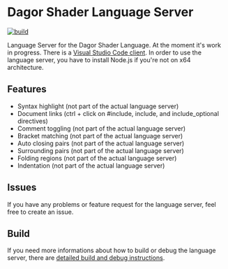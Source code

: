 # Dagor Shader Language Server

[![build](https://github.com/GaijinEntertainment/Dagor-Shader-Language-Server/actions/workflows/build.yml/badge.svg)](https://github.com/GaijinEntertainment/Dagor-Shader-Language-Server/actions/workflows/build.yml)

Language Server for the Dagor Shader Language. At the moment it's work in progress. There is a [Visual Studio Code client](https://github.com/GaijinEntertainment/Dagor-Shader-Language-Support-for-Visual-Studio-Code). In order to use the language server, you have to install Node.js if you're not on x64 architecture.

## Features

-   Syntax highlight (not part of the actual language server)
-   Document links (ctrl + click on #include, include, and include_optional directives)
-   Comment toggling (not part of the actual language server)
-   Bracket matching (not part of the actual language server)
-   Auto closing pairs (not part of the actual language server)
-   Surrounding pairs (not part of the actual language server)
-   Folding regions (not part of the actual language server)
-   Indentation (not part of the actual language server)

## Issues

If you have any problems or feature request for the language server, feel free to create an issue.

## Build

If you need more informations about how to build or debug the language server, there are [detailed build and debug instructions](https://github.com/GaijinEntertainment/Dagor-Shader-Language-Server/blob/main/BUILD.md).
